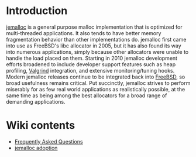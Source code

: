 # Introduction

[jemalloc](http://www.canonware.com/jemalloc/) is a general purpose malloc implementation that is optimized for multi-threaded applications.  It also tends to have better memory fragmentation behavior than other implementations do.  jemalloc first came into use as FreeBSD's libc allocator in 2005, but it has also found its way into numerous applications, simply because other allocators were unable to handle the load placed on them.  Starting in 2010 jemalloc development efforts broadened to include developer support features such as heap profiling, [Valgrind](http://valgrind.org/) integration, and extensive monitoring/tuning hooks.  Modern jemalloc releases continue to be integrated back into [FreeBSD](http://www.freebsd.org/), so broad usefulness remains critical.  Put succinctly, jemalloc strives to perform miserably for as few real world applications as realistically possible, at the same time as being among the best allocators for a broad range of demanding applications.

# Wiki contents
* [Frequently Asked Questions](wiki/Frequently-Asked-Questions)
* [jemalloc adoption](wiki/jemalloc-adoption)